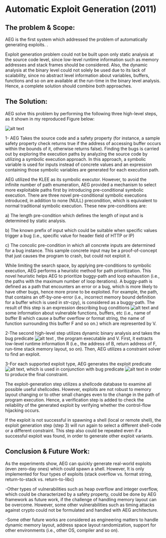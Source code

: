 # Automatic Exploit Generation (2011)
## The problem & Scope: 
AEG is the first system which addressed the problem of automatically generating exploits. .

Exploit generation problem could not be built upon only static analysis at the source code level, since low-level runtime information such as memory addresses and stack frames should be considered. Also, the dynamic analysis at the binary level could not solely be used due to its lack of scalability, since no abstract level information about variables, buffers, functions and so on are available at the run-time in the binary level analysis.  Hence, a complete solution should combine both approaches. 

## The Solution:
AEG solve this problem by performing the following three high-level steps, as it shown in my reproduced Figure below:

![alt text](https://github.com/razieheskandari/Screenshots/blob/master/AEG(1).JPG)

 1-  AEG Takes the source code and a safety property (for instance, a sample safety property check returns true if the address of accessing buffer occurs within the bounds of it, otherwise returns false). Finding the bugs is carried out by exploring the execution paths by analyzing the source code by utilizing a symbolic execution approach.  In this approach, a symbolic variable is used for inputs instead of concrete values and an expression containing those symbolic variables are generated for each execution path. 

AEG utilized the KLEE as its symbolic executor. However, to avoid the infinite number of path enumeration, AEG provided a mechanism to select more exploitable paths first by introducing pre-conditional symbolic execution. There are three novel pre-conditional symbolic executions introduced, in addition to none (NULL) precondition, which is equivalent to normal traditional symbolic execution. These new pre-conditions are:
	
  a) The length pre-condition which defines the length of input and is determined by static analysis. 
		
  b) The known prefix of input which could be suitable when specific values trigger a bug (i.e., specific value for header field of HTTP or IP) 
		
  c) The concolic pre-condition in which all concrete inputs are determined for a bug instance. This sample concrete input may be a proof-of-concept that just causes the program to crash, but could not exploit it. 
		
While limiting the search space, by applying pre-conditions to symbolic execution, AEG performs a heuristic method for path prioritization. This novel heuristic helps AEG to prioritize buggy-path and loop exhaustion (i.e., the paths with the maximum number of loop iterations). A buggy-path is defined as a path that encounters an error or a bug, which is more likely to have other bugs, hence more prone to be exploited. For example, the path, that contains an off-by-one-error (i.e., incorrect memory bound definition for a buffer which is used in str-cpy), is considered as a buggy-path. The result of this step is an expression describing bug conditions ![alt text](https://github.com/razieheskandari/Screenshots/blob/master/AEG_Bug.JPG) and some information about vulnerable functions, buffers, etc (i.e., name of buffer B which cause a buffer overflow or format string, the name of function surrounding this buffer F and so on.) which are represented by V.  

  2-The second high-level step utilizes dynamic binary analysis and takes the bug predicate ![alt text](https://github.com/razieheskandari/Screenshots/blob/master/AEG_Bug.JPG) , the program executable and V. First, it extracts low-level runtime information R (i.e., the address of B, return address of F, run-time stack memory layout, so on). Then, AEG utilizes a constraint solver to find an exploit. 

  3-For each supported exploit type, AEG generates the exploit predicate ![alt text](https://github.com/razieheskandari/Screenshots/blob/master/AEG_Exploit.JPG), which is used in conjunction with bug predicate ![alt text](https://github.com/razieheskandari/Screenshots/blob/master/AEG_Bug.JPG) in order to produce the final constraint. 

The exploit-generation step utilizes a shellcode database to examine all possible useful shellcodes. However, exploits are not robust to memory layout changing or to other small changes even to the change in the path of program execution. Hence, a verification step is added to check the reliability of the generated exploit by verifying whether the control-flow hijacking occurs. 

If the exploit is not successful in spawning a shell (local or remote shell), the exploit generation step (step 3) will run again to select a different shell-code or a different constraint. This step also could be repeated even if a successful exploit was found, in order to generate other exploit variants.

##	 Conclusion & Future Work: 

As the experiments show, AEG can quickly generate real-world exploits (even zero-day ones) which could spawn a shell. However, It is only implemented  for four types of exploits (stack overflow vs. format string, return-to-stack vs. return-to-libc)

 -Other types of vulnerabilities such as heap overflow and integer overflow, which could be characterized by a safety property, could be done by AEG framework as future work, if the challenge of handling memory layout can be overcome. However, some other vulnerabilities such as timing attacks against crypto could not be formulated and handled with AEG architecture. 
	
 -Some other future works are considered as engineering matters to handle dynamic memory layout, address space layout randomization, support for other environments (i.e., other OS, compiler and so on). 
	
